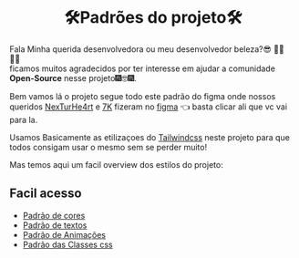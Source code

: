 #
<h1 align="center"> 🛠Padrões do projeto🛠 </h1>

Fala Minha querida desenvolvedora ou meu desenvolvedor beleza?😎 👩‍💻 🧑‍💻<br> ficamos muitos agradecidos por ter interesse em ajudar a comunidade **Open-Source** nesse projeto🎆🤓🎆.

Bem vamos lá o projeto segue todo este padrão do figma onde nossos queridos [NexTurHe4rt](https://twitter.com/NexturHe4rt) e  [7K](https://twitter.com/setekpro) fizeram no [figma](https://www.figma.com/file/49ZMlS0hGlkOLssyboLg0P/He4rt-Devs?node-id=0%3A1) 👈 basta clicar ali que vc vai para la. <br>

Usamos Basicamente as etilizaçoes do [Tailwindcss](https://tailwindcss.com/) neste projeto para que todos consigam usar o mesmo sem se perder muito! <br>

Mas temos aqui um facil overview dos estilos do projeto:

## Facil acesso
 * [Padrão de cores](./Cores.md) 
 * [Padrão de textos](./Textos.md)
 * [Padrão de Animações](./Animacoes.md)
 * [Padrão das Classes css](./Classes-css.md)